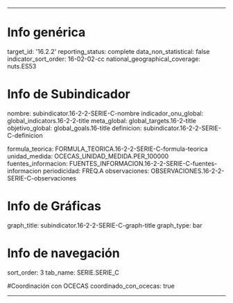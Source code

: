 ---

# Info genérica
target_id: '16.2.2'
reporting_status: complete
data_non_statistical: false
indicator_sort_order: 16-02-02-cc
national_geographical_coverage: nuts.ES53

# Info de Subindicador
nombre: subindicator.16-2-2-SERIE-C-nombre
indicador_onu_global: global_indicators.16-2-2-title
meta_global: global_targets.16-2-title
objetivo_global: global_goals.16-title
definicion: subindicator.16-2-2-SERIE-C-definicion

formula_teorica: FORMULA_TEORICA.16-2-2-SERIE-C-formula-teorica
unidad_medida: OCECAS_UNIDAD_MEDIDA.PER_100000
fuentes_informacion: FUENTES_INFORMACION.16-2-2-SERIE-C-fuentes-informacion
periodicidad: FREQ.A
observaciones: OBSERVACIONES.16-2-2-SERIE-C-observaciones

# Info de Gráficas
graph_title: subindicator.16-2-2-SERIE-C-graph-title
graph_type: bar

# Info de navegación
sort_order: 3
tab_name: SERIE.SERIE_C

#Coordinación con OCECAS
coordinado_con_ocecas: true

---